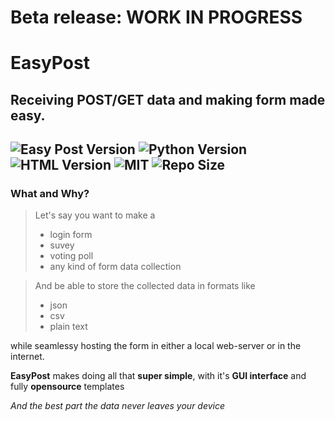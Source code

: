 # Beta release: WORK IN PROGRESS
# EasyPost
## Receiving POST/GET data and making form made easy.
![Easy Post Version](https://img.shields.io/badge/EasyPost-0.42\+-blueviolet?style=flat-square) ![Python Version](https://img.shields.io/badge/python-3\+-green?style=flat-square&logo=python&logoColor=white) ![HTML Version](https://img.shields.io/badge/HTML-5\+-red?style=flat-square&logo=html) ![MIT](https://img.shields.io/github/license/Aayush9029/EasyPost?color=pink&style=flat-square) ![Repo Size](https://img.shields.io/github/repo-size/Aayush9029/easypost?color=orange&style=flat-square)
---

### What and Why?
> Let's say you want to make a
> - login form
> - suvey
> - voting poll
> - any kind of form data collection

> And be able to store the collected data in formats like
> - json
> - csv
> - plain text

while seamlessy hosting the form in either a local web-server or in the internet.

**EasyPost** makes doing all that **super simple**, with it's **GUI interface** and fully **opensource** templates

*And the best part the data never leaves your device*
